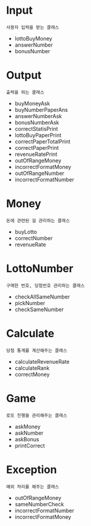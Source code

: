 # Input
    사용자 입력을 받는 클래스
- lottoBuyMoney
- answerNumber
- bonusNumber
# Output
    출력을 하는 클래스
- buyMoneyAsk
- buyNumberPaperAns
- answerNumberAsk
- bonusNumberAsk
- correctStatisPrint
- lottoBuyPaperPrint
- correctPaperTotalPrint
- correctPaperPrint
- revenueRatePrint
- outOfRangeMoney
- incorrectFormatMoney
- outOfRangeNumber
- incorrectFormatNumber
# Money
    돈에 관련된 걸 관리하는 클래스
- buyLotto
- correctNumber
- revenueRate
# LottoNumber
    구매한 번호, 당첨번호 관리하는 클래스
- checkAllSameNumber
- pickNumber
- checkSameNumber
# Calculate
    당첨 통계를 계산해주는 클래스
- calculateRevenueRate
- calculateRank
- correctMoney
# Game
    로또 진행을 관리해주는 클래스
- askMoney
- askNumber
- askBonus
- printCorrect
# Exception
    예외 처리를 해주는 클래스
- outOfRangeMoney
- sameNumberCheck
- incorrectFormatNumber
- incorrectFormatMoney